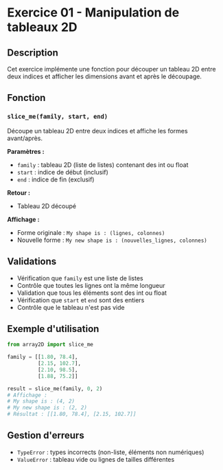 # Exercice 01 - Manipulation de tableaux 2D

## Description
Cet exercice implémente une fonction pour découper un tableau 2D entre deux indices et afficher les dimensions avant et après le découpage.

## Fonction

### `slice_me(family, start, end)`
Découpe un tableau 2D entre deux indices et affiche les formes avant/après.

**Paramètres :**
- `family` : tableau 2D (liste de listes) contenant des int ou float
- `start` : indice de début (inclusif)
- `end` : indice de fin (exclusif)

**Retour :**
- Tableau 2D découpé

**Affichage :**
- Forme originale : `My shape is : (lignes, colonnes)`
- Nouvelle forme : `My new shape is : (nouvelles_lignes, colonnes)`

## Validations
- Vérification que `family` est une liste de listes
- Contrôle que toutes les lignes ont la même longueur
- Validation que tous les éléments sont des int ou float
- Vérification que `start` et `end` sont des entiers
- Contrôle que le tableau n'est pas vide

## Exemple d'utilisation
```python
from array2D import slice_me

family = [[1.80, 78.4],
          [2.15, 102.7],
          [2.10, 98.5],
          [1.88, 75.2]]

result = slice_me(family, 0, 2)
# Affichage :
# My shape is : (4, 2)
# My new shape is : (2, 2)
# Résultat : [[1.80, 78.4], [2.15, 102.7]]
```

## Gestion d'erreurs
- `TypeError` : types incorrects (non-liste, éléments non numériques)
- `ValueError` : tableau vide ou lignes de tailles différentes
